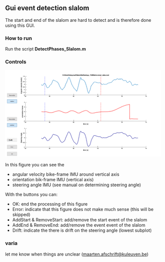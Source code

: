 ## Gui event detection slalom

The start and end of the slalom are hard to detect and is therefore done using this GUI.



### How to run

Run the script **DetectPhases_Slalom.m**



### Controls





![](figs/GUIfig.png)

In this figure you can see the

- angular velocity bike-frame IMU around vertical axis
- orientation bik-frame IMU (vertical axis)
- steering angle IMU (see manual on determining steering angle)

With the buttons you can:

- OK: end the processing of this figure
- Error: indicate that this figure does not make much sense  (this will be skipped)
- AddStart & RemoveStart: add/remove the start event of the slalom
- AddEnd & RemoveEnd: add/remove the event event of the slalom
- Drift: indicate the there is drift on the steering angle (lowest subplot)



### varia

let me know when things are unclear (maarten.afschrift@kuleuven.be)


